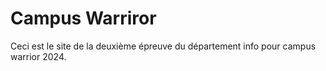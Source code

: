 # Campus Warriror
Ceci est le site de la deuxième épreuve du département info pour campus warrior 2024.
